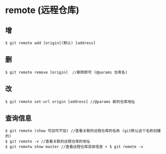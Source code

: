 # remote (远程仓库)

## 增
```bush
$ git remote add [origin](默认) [address]
```

## 删
```bush 
$ git remote remove [origin]  //删除即可 (@params 仓库名)
```

## 改
```bush
$ git remote set-url origin [address] //@params 新的仓库地址
```

## 查询信息
```bush
$ git remote (show 可加可不加) //查看关联的远程仓库的名称 (git默认这个名称创建的)
$ git remote -v //查看关联的远程仓库的地址
$ git remotw show master //查看远程仓库具体信息 > $ git remote -v
```